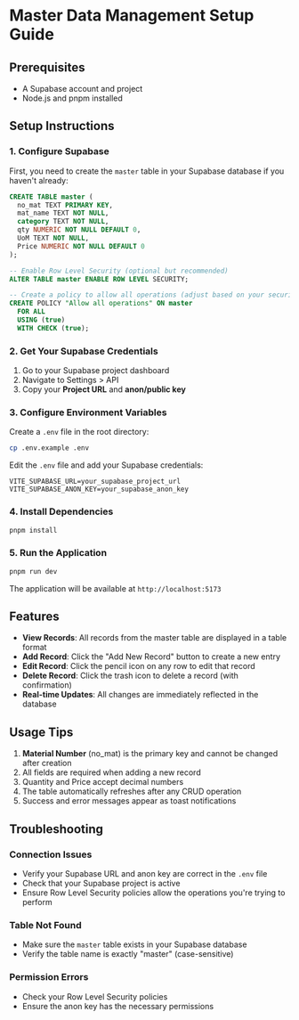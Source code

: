 # Master Data Management Setup Guide

## Prerequisites
- A Supabase account and project
- Node.js and pnpm installed

## Setup Instructions

### 1. Configure Supabase

First, you need to create the `master` table in your Supabase database if you haven't already:

```sql
CREATE TABLE master (
  no_mat TEXT PRIMARY KEY,
  mat_name TEXT NOT NULL,
  category TEXT NOT NULL,
  qty NUMERIC NOT NULL DEFAULT 0,
  UoM TEXT NOT NULL,
  Price NUMERIC NOT NULL DEFAULT 0
);

-- Enable Row Level Security (optional but recommended)
ALTER TABLE master ENABLE ROW LEVEL SECURITY;

-- Create a policy to allow all operations (adjust based on your security needs)
CREATE POLICY "Allow all operations" ON master
  FOR ALL
  USING (true)
  WITH CHECK (true);
```

### 2. Get Your Supabase Credentials

1. Go to your Supabase project dashboard
2. Navigate to Settings > API
3. Copy your **Project URL** and **anon/public key**

### 3. Configure Environment Variables

Create a `.env` file in the root directory:

```bash
cp .env.example .env
```

Edit the `.env` file and add your Supabase credentials:

```
VITE_SUPABASE_URL=your_supabase_project_url
VITE_SUPABASE_ANON_KEY=your_supabase_anon_key
```

### 4. Install Dependencies

```bash
pnpm install
```

### 5. Run the Application

```bash
pnpm run dev
```

The application will be available at `http://localhost:5173`

## Features

- **View Records**: All records from the master table are displayed in a table format
- **Add Record**: Click the "Add New Record" button to create a new entry
- **Edit Record**: Click the pencil icon on any row to edit that record
- **Delete Record**: Click the trash icon to delete a record (with confirmation)
- **Real-time Updates**: All changes are immediately reflected in the database

## Usage Tips

1. **Material Number** (no_mat) is the primary key and cannot be changed after creation
2. All fields are required when adding a new record
3. Quantity and Price accept decimal numbers
4. The table automatically refreshes after any CRUD operation
5. Success and error messages appear as toast notifications

## Troubleshooting

### Connection Issues
- Verify your Supabase URL and anon key are correct in the `.env` file
- Check that your Supabase project is active
- Ensure Row Level Security policies allow the operations you're trying to perform

### Table Not Found
- Make sure the `master` table exists in your Supabase database
- Verify the table name is exactly "master" (case-sensitive)

### Permission Errors
- Check your Row Level Security policies
- Ensure the anon key has the necessary permissions